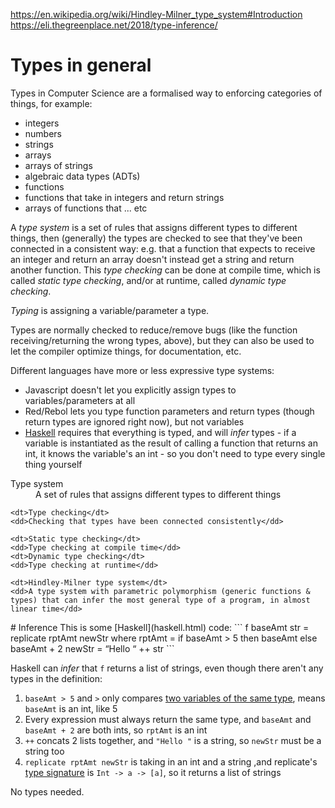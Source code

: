 https://en.wikipedia.org/wiki/Hindley-Milner_type_system#Introduction
https://eli.thegreenplace.net/2018/type-inference/

# Types in general

Types in Computer Science are a formalised way to enforcing categories of things, for example:
* integers
* numbers
* strings
* arrays
* arrays of strings
* algebraic data types (ADTs)
* functions
* functions that take in integers and return strings
* arrays of functions that ... etc

A _type system_ is a set of rules that assigns different types to different things, then (generally) the types are checked to see that they've been connected in a consistent way: e.g. that a function that expects to receive an integer and return an array doesn't instead get a string and return another function.
This _type checking_ can be done at compile time, which is called _static type checking_, and/or at runtime, called _dynamic type checking_.

_Typing_ is assigning a variable/parameter a type.

Types are normally checked to reduce/remove bugs (like the function receiving/returning the wrong types, above), but they can also be used to let the compiler optimize things, for documentation, etc.

Different languages have more or less expressive type systems:
* Javascript doesn't let you explicitly assign types to variables/parameters at all
* Red/Rebol lets you type function parameters and return types (though return types are ignored right now), but not variables
* [Haskell](haskell.html) requires that everything is typed, and will _infer_ types - if a variable is instantiated as the result of calling a function that returns an int, it knows the variable's an int - so you don't need to type every single thing yourself

<dl class="definitionList">
    <dt>Type system</dt>
    <dd>A set of rules that assigns different types to different things</dd>
    
    <dt>Type checking</dt>
    <dd>Checking that types have been connected consistently</dd>

    <dt>Static type checking</dt>
    <dd>Type checking at compile time</dd>
    <dt>Dynamic type checking</dt>
    <dd>Type checking at runtime</dd>

    <dt>Hindley-Milner type system</dt>
    <dd>A type system with parametric polymorphism (generic functions & types) that can infer the most general type of a program, in almost linear time</dd>
</dl>
# Inference
This is some [Haskell](haskell.html) code:
```
f baseAmt str = replicate rptAmt newStr
  where
    rptAmt = if baseAmt > 5 
      then baseAmt 
      else baseAmt + 2
    newStr = “Hello “ ++ str
```

Haskell can _infer_ that `f` returns a list of strings, even though there aren't any types in the definition:
1. `baseAmt > 5` and `>` only compares [two variables of the same type](http://hackage.haskell.org/package/base-4.12.0.0/docs/Data-Ord.html#v:-62-), means `baseAmt` is an int, like 5
2. Every expression must always return the same type, and `baseAmt` and `baseAmt + 2` are both ints, so `rptAmt` is an int
3. `++` concats 2 lists together, and `"Hello "` is a string, so `newStr` must be a string too
4. `replicate rptAmt newStr` is taking in an int and a string ,and replicate's [type signature](https://hackage.haskell.org/package/base-4.12.0.0/docs/Prelude.html#v:replicate) is `Int -> a -> [a]`, so it returns a list of strings

No types needed.